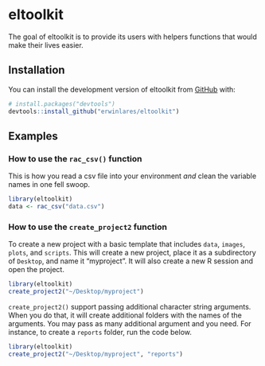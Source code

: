 
<!-- README.md is generated from README.Rmd. Please edit that file -->

# eltoolkit

<!-- badges: start -->
<!-- badges: end -->

The goal of eltoolkit is to provide its users with helpers functions
that would make their lives easier.

## Installation

You can install the development version of eltoolkit from
[GitHub](https://github.com/) with:

``` r
# install.packages("devtools")
devtools::install_github("erwinlares/eltoolkit")
```

## Examples

### How to use the `rac_csv()` function

This is how you read a csv file into your environment *and* clean the
variable names in one fell swoop.

``` r
library(eltoolkit)
data <- rac_csv("data.csv")
```

### How to use the `create_project2` function

To create a new project with a basic template that includes `data`,
`images`, `plots`, and `scripts`. This will create a new project, place
it as a subdirectory of `Desktop`, and name it “myproject”. It will also
create a new R session and open the project.

``` r
library(eltoolkit)
create_project2("~/Desktop/myproject")
```

`create_project2()` support passing additional character string
arguments. When you do that, it will create additional folders with the
names of the arguments. You may pass as many additional argument and you
need. For instance, to create a `reports` folder, run the code below.

``` r
library(eltoolkit)
create_project2("~/Desktop/myproject", "reports")
```
